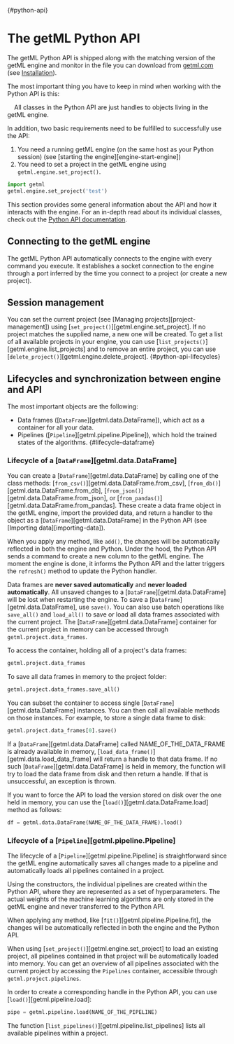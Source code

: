[](){#python-api}
# The getML Python API

The getML Python API is shipped along with the matching version of the getML engine and monitor in the file you can download from [getml.com](https://getml.com) (see [Installation](installation)).

The most important thing you have to keep in mind when working with the Python API is this:

&nbsp;&nbsp;&nbsp;&nbsp;All classes in the Python API are just handles to objects living in the getML engine.

In addition, two basic requirements need to be fulfilled to successfully use the API:

1. You need a running getML engine (on the same host as your Python session) (see [starting the engine][engine-start-engine])
2. You need to set a project in the getML engine using `getml.engine.set_project()`.

```python
import getml
getml.engine.set_project('test')
```
This section provides some general information about the API and how it interacts with the engine. For an in-depth read about its individual classes, check out the [Python API documentation](python_api).

## Connecting to the getML engine

The getML Python API automatically connects to the engine with every command you execute. It establishes a socket connection to the engine through a port inferred by the time you connect to a project (or create a new project).

## Session management

You can set the current project (see [Managing projects][project-management]) using [`set_project()`][getml.engine.set_project]. If no project matches the supplied name, a new one will be created. To get a list of all available projects in your engine, you can use [`list_projects()`][getml.engine.list_projects] and to remove an entire project, you can use [`delete_project()`][getml.engine.delete_project].
[](){#python-api-lifecycles}
## Lifecycles and synchronization between engine and API

The most important objects are the following:

- Data frames ([`DataFrame`][getml.data.DataFrame]), which act as a container for all your data.
- Pipelines ([`Pipeline`][getml.pipeline.Pipeline]), which hold the trained states of the algorithms.
[](){#lifecycle-dataframe}
### Lifecycle of a [`DataFrame`][getml.data.DataFrame]

You can create a [`DataFrame`][getml.data.DataFrame] by calling one of the class methods: [`from_csv()`][getml.data.DataFrame.from_csv], [`from_db()`][getml.data.DataFrame.from_db], [`from_json()`][getml.data.DataFrame.from_json], or [`from_pandas()`][getml.data.DataFrame.from_pandas]. These create a data frame object in the getML engine, import the provided data, and return a handler to the object as a [`DataFrame`][getml.data.DataFrame] in the Python API (see [Importing data][importing-data]).

When you apply any method, like `add()`, the changes will be automatically reflected in both the engine and Python. Under the hood, the Python API sends a command to create a new column to the getML engine. The moment the engine is done, it informs the Python API and the latter triggers the `refresh()` method to update the Python handler.

Data frames are **never saved automatically** and **never loaded automatically**. All unsaved changes to a [`DataFrame`][getml.data.DataFrame] will be lost when restarting the engine. To save a [`DataFrame`][getml.data.DataFrame], use `save()`. You can also use batch operations like `save_all()` and `load_all()` to save or load all data frames associated with the current project. The [`DataFrame`][getml.data.DataFrame] container for the current project in memory can be accessed through `getml.project.data_frames`.

To access the container, holding all of a project's data frames:

```python
getml.project.data_frames
```
To save all data frames in memory to the project folder:

```python
getml.project.data_frames.save_all()
```

You can subset the container to access single [`DataFrame`][getml.data.DataFrame] instances. You can then call all available methods on those instances. For example, to store a single data frame to disk:
```python
getml.project.data_frames[0].save()

```
If a [`DataFrame`][getml.data.DataFrame] called NAME_OF_THE_DATA_FRAME is already available in memory, [`load_data_frame()`][getml.data.load_data_frame] will return a handle to that data frame. If no such [`DataFrame`][getml.data.DataFrame] is held in memory, the function will try to load the data frame from disk and then return a handle. If that is unsuccessful, an exception is thrown.

If you want to force the API to load the version stored on disk over the one held in memory, you can use the [`load()`][getml.data.DataFrame.load] method as follows:

```python
df = getml.data.DataFrame(NAME_OF_THE_DATA_FRAME).load()
```
### Lifecycle of a [`Pipeline`][getml.pipeline.Pipeline]

The lifecycle of a [`Pipeline`][getml.pipeline.Pipeline] is straightforward since the getML engine automatically saves all changes made to a pipeline and automatically loads all pipelines contained in a project.

Using the constructors, the individual pipelines are created within the Python API, where they are represented as a set of hyperparameters. The actual weights of the machine learning algorithms are only stored in the getML engine and never transferred to the Python API.

When applying any method, like [`fit()`][getml.pipeline.Pipeline.fit], the changes will be automatically reflected in both the engine and the Python API.

When using [`set_project()`][getml.engine.set_project] to load an existing project, all pipelines contained in that project will be automatically loaded into memory. You can get an overview of all pipelines associated with the current project by accessing the `Pipelines` container, accessible through `getml.project.pipelines`.

In order to create a corresponding handle in the Python API, you can use [`load()`][getml.pipeline.load]:
```python
pipe = getml.pipeline.load(NAME_OF_THE_PIPELINE)
```
The function [`list_pipelines()`][getml.pipeline.list_pipelines] lists all available pipelines within a project.
